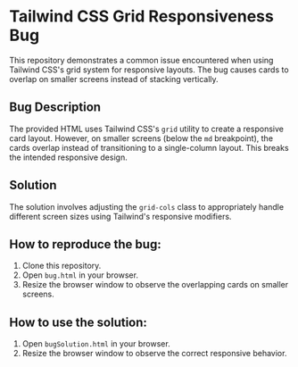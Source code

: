 # Tailwind CSS Grid Responsiveness Bug
This repository demonstrates a common issue encountered when using Tailwind CSS's grid system for responsive layouts.  The bug causes cards to overlap on smaller screens instead of stacking vertically.

## Bug Description
The provided HTML uses Tailwind CSS's `grid` utility to create a responsive card layout. However, on smaller screens (below the `md` breakpoint), the cards overlap instead of transitioning to a single-column layout.  This breaks the intended responsive design.

## Solution
The solution involves adjusting the `grid-cols` class to appropriately handle different screen sizes using Tailwind's responsive modifiers.

## How to reproduce the bug:
1. Clone this repository.
2. Open `bug.html` in your browser.
3. Resize the browser window to observe the overlapping cards on smaller screens.

## How to use the solution:
1. Open `bugSolution.html` in your browser.
2. Resize the browser window to observe the correct responsive behavior.